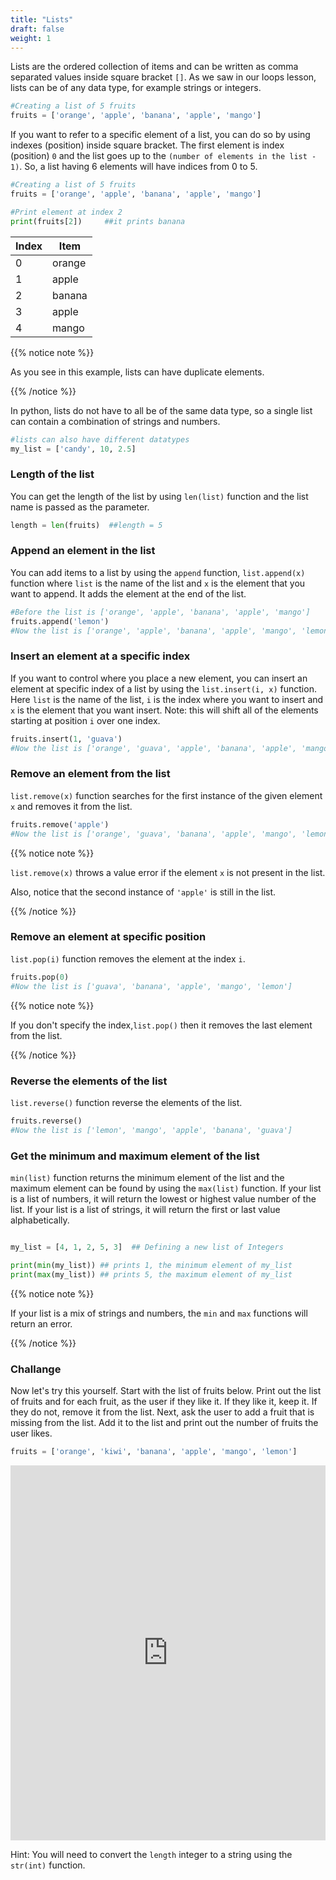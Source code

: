 ```yaml
---
title: "Lists"
draft: false
weight: 1
---
```


Lists are the ordered collection of items and can be written as comma separated values inside square bracket `[]`. As we saw in our loops lesson, lists can be of any data type, for example strings or integers. 

```python
#Creating a list of 5 fruits
fruits = ['orange', 'apple', 'banana', 'apple', 'mango']
```

If you want to refer to a specific element of a list, you can do so by using indexes (position) inside square bracket. The first element is index (position) `0` and the list goes up to the `(number of elements in the list - 1)`. So, a list having 6 elements will have indices from 0 to 5. 

```python
#Creating a list of 5 fruits
fruits = ['orange', 'apple', 'banana', 'apple', 'mango']

#Print element at index 2
print(fruits[2])     ##it prints banana
```

**Index** | **Item**
-------|-------
0 | orange
1 | apple
2 | banana
3 | apple
4 | mango

{{% notice note %}}

As you see in this example, lists can have duplicate elements.

{{% /notice %}}

In python, lists do not have to all be of the same data type, so a single list can contain a combination of strings and numbers.

```python
#lists can also have different datatypes
my_list = ['candy', 10, 2.5]
```

### Length of the list

You can get the length of the list by using `len(list)` function and the list name is passed as the parameter.

```python
length = len(fruits)  ##length = 5
```

### Append an element in the list

You can add items to a list by using the `append` function, `list.append(x)` function where `list` is the name of the list and `x` is the element that you want to append. It adds the element at the end of the list.

```python
#Before the list is ['orange', 'apple', 'banana', 'apple', 'mango']
fruits.append('lemon')
#Now the list is ['orange', 'apple', 'banana', 'apple', 'mango', 'lemon']
```

### Insert an element at a specific index

If you want to control where you place a new element, you can insert an element at specific index of a list by using the `list.insert(i, x)` function. Here `list` is the name of the list, `i` is the index where you want to insert and `x` is the element that you want insert. Note: this will shift all of the elements starting at position `i` over one index.


```python
fruits.insert(1, 'guava')
#Now the list is ['orange', 'guava', 'apple', 'banana', 'apple', 'mango', 'lemon']
```

### Remove an element from the list

`list.remove(x)` function searches for the first instance of the given element `x` and removes it from the list.

```python
fruits.remove('apple')
#Now the list is ['orange', 'guava', 'banana', 'apple', 'mango', 'lemon']
```

{{% notice note %}}

`list.remove(x)` throws a value error if the element `x` is not present in the list.

Also, notice that the second instance of `'apple'` is still in the list.

{{% /notice %}}


### Remove an element at specific position

`list.pop(i)` function removes the element at the index `i`.

```python
fruits.pop(0)
#Now the list is ['guava', 'banana', 'apple', 'mango', 'lemon']
```

{{% notice note %}}

If you don't specify the index,`list.pop()` then it removes the last element from the list.

{{% /notice %}}


### Reverse the elements of the list

`list.reverse()` function reverse the elements of the list.

```python
fruits.reverse()
#Now the list is ['lemon', 'mango', 'apple', 'banana', 'guava']
```

### Get the minimum and maximum element of the list

`min(list)` function returns the minimum element of the list and the maximum element can be found by using the `max(list)` function. If your list is a list of numbers, it will return the lowest or highest value number of the list. If your list is a list of strings, it will return the first or last value alphabetically.

```python

my_list = [4, 1, 2, 5, 3]  ## Defining a new list of Integers

print(min(my_list)) ## prints 1, the minimum element of my_list
print(max(my_list)) ## prints 5, the maximum element of my_list

```
{{% notice note %}}

If your list is a mix of strings and numbers, the `min` and `max` functions will return an error.

{{% /notice %}}

### Challange

Now let's try this yourself. Start with the list of fruits below. Print out the list of fruits and for each fruit, as the user if they like it. If they like it, keep it. If they do not, remove it from the list. Next, ask the user to add a fruit that is missing from the list. Add it to the list and print out the number of fruits the user likes.

```python
fruits = ['orange', 'kiwi', 'banana', 'apple', 'mango', 'lemon']
```

<iframe height="600px" width="100%" 
 src="https://replit.com/@nuevofoundation/python-blank?lite=true" scrolling="no" frameborder="no" allowtransparency="true" allowfullscreen="true" sandbox="allow-forms allow-pointer-lock allow-popups allow-same-origin allow-scripts allow-modals"></iframe>

Hint: You will need to convert the `length` integer to a string using the `str(int)` function.
